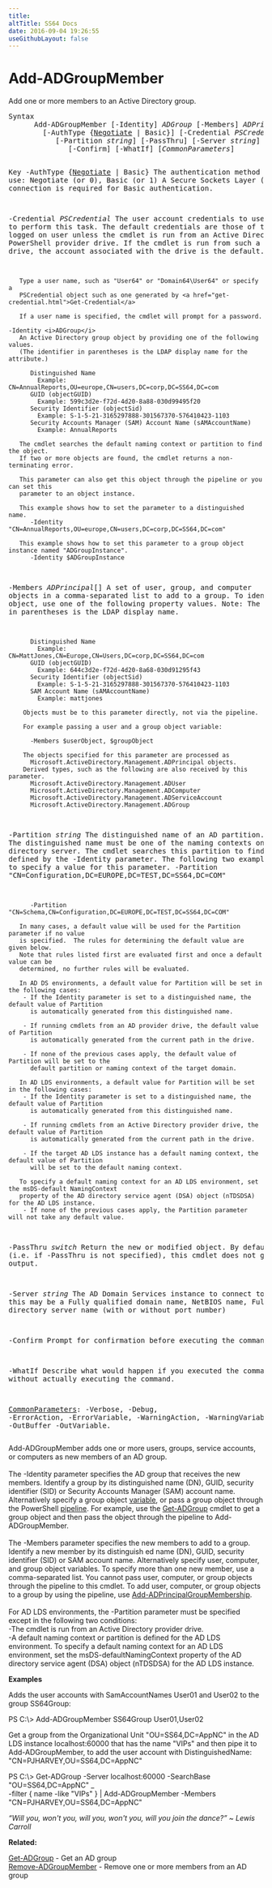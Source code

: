 ```yaml
---
title:
altTitle: SS64 Docs
date: 2016-09-04 19:26:55
useGithubLayout: false
---
```

<!-- #BeginLibraryItem "/Library/head_ps.lbi" --><!-- #EndLibraryItem --><h1>Add-ADGroupMember</h1> 
<p>Add one or more members to an Active Directory group.</p>
<pre>Syntax
      Add-ADGroupMember [-Identity] <i>ADGroup</i> [-Members] <i>ADPrincipal</i>[]
        [-AuthType {<u>Negotiate</u> | Basic}] [-Credential <i>PSCredential</i>]
           [-Partition <i>string</i>] [-PassThru] [-Server <i>string</i>]
              [-Confirm] [-WhatIf] [<i>CommonParameters</i>]

Key
   -AuthType {<u>Negotiate</u> | Basic}
       The authentication method to use: Negotiate (or 0), Basic (or 1)
       A Secure Sockets Layer (SSL) connection is required for Basic authentication.

   -Credential <i>PSCredential</i>
       The user account credentials to use to perform this task.
       The default credentials are those of the currently logged on user unless the
       cmdlet is run from an Active Directory PowerShell provider drive.
       If the cmdlet is run from such a provider drive, the account associated with the drive is the default.

       Type a user name, such as "User64" or "Domain64\User64" or specify a
       PSCredential object such as one generated by <a href="get-credential.html">Get-Credential</a> 

       If a user name is specified, the cmdlet will prompt for a password.

    -Identity <i>ADGroup</i>
       An Active Directory group object by providing one of the following values.
       (The identifier in parentheses is the LDAP display name for the attribute.)

          Distinguished Name 
            Example: CN=AnnualReports,OU=europe,CN=users,DC=corp,DC=SS64,DC=com 
          GUID (objectGUID) 
            Example: 599c3d2e-f72d-4d20-8a88-030d99495f20
          Security Identifier (objectSid) 
            Example: S-1-5-21-3165297888-301567370-576410423-1103
          Security Accounts Manager (SAM) Account Name (sAMAccountName)
            Example: AnnualReports

       The cmdlet searches the default naming context or partition to find the object.
       If two or more objects are found, the cmdlet returns a non-terminating error.

       This parameter can also get this object through the pipeline or you can set this
       parameter to an object instance.

       This example shows how to set the parameter to a distinguished name.
          -Identity  "CN=AnnualReports,OU=europe,CN=users,DC=corp,DC=SS64,DC=com"

       This example shows how to set this parameter to a group object instance named "ADGroupInstance".
          -Identity $ADGroupInstance

   -Members <i>ADPrincipal</i>[]
       A set of user, group, and computer objects in a comma-separated list to add to a group.
       To identify each object, use one of the following property values.
       Note: The identifier in parentheses is the LDAP display name.

          Distinguished Name 
            Example:  CN=MattJones,CN=Europe,CN=Users,DC=corp,DC=SS64,DC=com
          GUID (objectGUID)
            Example: 644c3d2e-f72d-4d20-8a68-030d91295f43
          Security Identifier (objectSid)
            Example: S-1-5-21-3165297888-301567370-576410423-1103
          SAM Account Name (sAMAccountName)
            Example: mattjones

        Objects must be to this parameter directly, not via the pipeline.

        For example passing a user and a group object variable:

          -Members $userObject, $groupObject

        The objects specified for this parameter are processed as
          Microsoft.ActiveDirectory.Management.ADPrincipal objects.
        Derived types, such as the following are also received by this parameter.
          Microsoft.ActiveDirectory.Management.ADUser
          Microsoft.ActiveDirectory.Management.ADComputer
          Microsoft.ActiveDirectory.Management.ADServiceAccount
          Microsoft.ActiveDirectory.Management.ADGroup
              
   -Partition <i>string</i>
       The distinguished name of an AD partition.
       The distinguished name must be one of the naming contexts on the current
       directory server. The cmdlet searches this partition to find the object defined by
       the -Identity parameter. 
       The following two examples show how to specify a value for this parameter.
          -Partition "CN=Configuration,DC=EUROPE,DC=TEST,DC=SS64,DC=COM"
         
          -Partition "CN=Schema,CN=Configuration,DC=EUROPE,DC=TEST,DC=SS64,DC=COM"
          
       In many cases, a default value will be used for the Partition parameter if no value
       is specified.  The rules for determining the default value are given below.
       Note that rules listed first are evaluated first and once a default value can be
       determined, no further rules will be evaluated.
        
       In AD DS environments, a default value for Partition will be set in the following cases:
        - If the Identity parameter is set to a distinguished name, the default value of Partition
          is automatically generated from this distinguished name.

        - If running cmdlets from an AD provider drive, the default value of Partition
          is automatically generated from the current path in the drive.

        - If none of the previous cases apply, the default value of Partition will be set to the
          default partition or naming context of the target domain.
        
       In AD LDS environments, a default value for Partition will be set in the following cases: 
        - If the Identity parameter is set to a distinguished name, the default value of Partition
          is automatically generated from this distinguished name. 

        - If running cmdlets from an Active Directory provider drive, the default value of Partition
          is automatically generated from the current path in the drive.

        - If the target AD LDS instance has a default naming context, the default value of Partition
          will be set to the default naming context.

       To specify a default naming context for an AD LDS environment, set the msDS-default NamingContext
       property of the AD directory service agent (DSA) object (nTDSDSA) for the AD LDS instance.
        - If none of the previous cases apply, the Partition parameter will not take any default value.
        
   -PassThru <i>switch</i>
       Return the new or modified object.
       By default (i.e. if -PassThru is not specified), this cmdlet does not generate any output.
        
   -Server <i>string</i>
       The AD Domain Services instance to connect to, this may be a Fully qualified domain name,
       NetBIOS name, Fully qualified directory server name (with or without port number)

   -Confirm
       Prompt for confirmation before executing the command.

   -WhatIf
       Describe what would happen if you executed the command without actually executing the command.

   <a href="common.html">CommonParameters</a>:
       -Verbose, -Debug, -ErrorAction, -ErrorVariable, -WarningAction, -WarningVariable,
       -OutBuffer -OutVariable.</pre>
<p>Add-ADGroupMember  adds one or more users, groups, service accounts, or computers as new members of an AD group.<br>
<br>The <span class="code">-Identity</span> parameter specifies the AD group that receives the new members. Identify a group
by its distinguished name (DN), GUID, security identifier (SID) or Security Accounts Manager (SAM) account name. Alternatively specify a group object <a href="syntax-variables.html">variable</a>, or pass a group object through the PowerShell <a href="syntax-pipeline.html">pipeline</a>. For example,  use the <a href="get-adgroup.html">Get-ADGroup</a> cmdlet to get a group object and then pass the
object through the pipeline to  Add-ADGroupMember.<br>
<br>
The <span class="code">-Members</span> parameter specifies the new members to add to a group. Identify a new member by its distinguish
ed name (DN), GUID, security identifier (SID) or SAM account name. Alternatively specify user, computer, and group object variables. To specify more than one new member, use a comma-separated 
list. You cannot pass user, computer, or group objects through the pipeline to this cmdlet. To add user, computer, 
or group objects to a group by using the pipeline, use <a href="add-adprincipalgroupmembership.html">Add-ADPrincipalGroupMembership</a>.<br>
<br>
For AD LDS environments, the <span class="code">-Partition</span> parameter must be specified except in the following two conditions:<br>
-The cmdlet is run from an Active Directory provider drive.<br>
-A default naming context or partition is defined for the AD LDS environment. To specify a default naming context
for an AD LDS environment, set the msDS-defaultNamingContext property of the AD directory service agent (DSA) object (nTDSDSA) for the AD LDS instance.</p>
<p><b>Examples</b></p>
<p>Adds the user accounts with SamAccountNames User01 and User02 to the group SS64Group:</p>
<p><span class="code">PS C:\&gt; Add-ADGroupMember SS64Group User01,User02</span></p>
<p>Get a group from the Organizational Unit "<span class="code">OU=SS64,DC=AppNC</span>" in the AD LDS instance localhost:60000 that has the name "VIPs" and then pipe it to Add-ADGroupMember, to add the user account with DistinguishedName: "<span class="code">CN=PJHARVEY,OU=SS64,DC=AppNC</span>"</p>
<p><span class="code">PS C:\&gt; Get-ADGroup -Server localhost:60000 -SearchBase "OU=SS64,DC=AppNC" _<br>
</span><span class="code">-filter { name -like "VIPs" } | Add-ADGroupMember -Members "CN=PJHARVEY,OU=SS64,DC=AppNC"</span></p>
<p class="quote"><i> “Will you, won't you, will you, won't you, will you join the dance?” ~ Lewis Carroll</i></p>
<p><b>Related:</b></p>
<p><a href="get-adgroup.html">Get-ADGroup</a> - Get an AD group<br>
<a href="remove-adgroupmember.html">Remove-ADGroupMember</a> - Remove one or more members from an AD group</p><!-- #BeginLibraryItem "/Library/foot_ps.lbi" --><p>
<!-- PowerShell300 -->
<ins class="adsbygoogle" style="display:inline-block;width:300px;height:250px" data-ad-client="ca-pub-6140977852749469" data-ad-slot="6253539900"></ins>
<script>
(adsbygoogle = window.adsbygoogle || []).push({});
</script></p>
<hr>
<div id="bl" class="footer"><a href="add-adgroupmember.html#"><img src="../images/top.png" width="30" height="22" alt="Back to the Top"></a></div>
<div id="br" class="footer, tagline">© Copyright <a href="http://ss64.com/">SS64.com</a> 1999-2015<br>
Some rights reserved</div><!-- #EndLibraryItem -->

